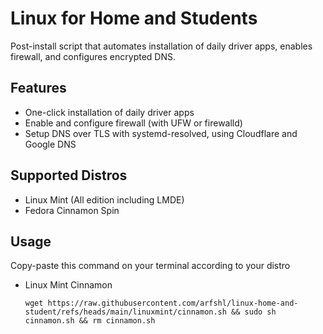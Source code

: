 # Linux for Home and Students

Post-install script that automates installation of daily driver apps, enables firewall, and configures encrypted DNS.

## Features
- One-click installation of daily driver apps 
- Enable and configure firewall (with UFW or firewalld)
- Setup DNS over TLS with systemd-resolved, using Cloudflare and Google DNS

## Supported Distros
- Linux Mint (All edition including LMDE)
- Fedora Cinnamon Spin

## Usage

Copy-paste this command on your terminal according to your distro

- Linux Mint Cinnamon

      wget https://raw.githubusercontent.com/arfshl/linux-home-and-student/refs/heads/main/linuxmint/cinnamon.sh && sudo sh cinnamon.sh && rm cinnamon.sh
